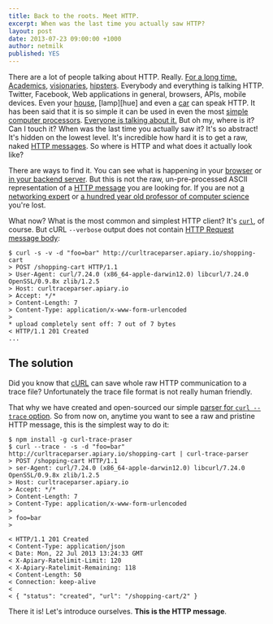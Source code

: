 ```yaml
---
title: Back to the roots. Meet HTTP.
excerpt: When was the last time you actually saw HTTP?
layout: post
date: 2013-07-23 09:00:00 +1000
author: netmilk
published: YES
---
```


There are a lot of people talking about HTTP. Really. [For a long time.][http1] [Academics][w3c], [visionaries][roy], [hipsters][steve]. Everybody and everything is talking HTTP. Twitter, Facebook, Web applications in general, browsers, APIs, mobile devices. Even your [house][house], [lamp][hue] and even a [car][tesla] can speak HTTP. It has been said that it is so simple it can be used in even the most [simple computer processors][arduinohttp]. [Everyone is talking about it.][apiconfs] But oh my, where is it? Can I touch it? When was the last time you actually saw it? It's so abstract! It's hidden on the lowest level. It's incredible how hard it is to get a raw, naked [HTTP messages][message]. So where is HTTP and what does it actually look like?

There are ways to find it. You can see what is happening in your [browser][chromehowto] or [in your backend server][railshowto]. But this is not the raw, un-pre-processed ASCII representation of a [HTTP message][message] you are looking for. If you are not [a networking expert][wireshark] or [a hundred year old professor of computer science][tcpflow] you're lost.

What now? What is the most common and simplest HTTP client? It's [`curl`][curl], of course. But cURL `--verbose` output does not contain [HTTP Request][request] [message body][messagebody]:


	$ curl -s -v -d "foo=bar" http://curltraceparser.apiary.io/shopping-cart
	> POST /shopping-cart HTTP/1.1
	> User-Agent: curl/7.24.0 (x86_64-apple-darwin12.0) libcurl/7.24.0 OpenSSL/0.9.8x zlib/1.2.5
	> Host: curltraceparser.apiary.io
	> Accept: */*
	> Content-Length: 7
	> Content-Type: application/x-www-form-urlencoded
	>
	* upload completely sent off: 7 out of 7 bytes
	< HTTP/1.1 201 Created
	...

## The solution
Did you know that [cURL][curl] can save whole raw HTTP communication to a trace file? Unfortunately the trace file format is not really human friendly.

That why we have created and open-sourced our simple [parser for `curl --trace` option][parser]. So from now on, anytime you want to see a raw and pristine HTTP message, this is the simplest way to do it:


	$ npm install -g curl-trace-praser
	$ curl --trace - -s -d "foo=bar" http://curltraceparser.apiary.io/shopping-cart | curl-trace-parser
	> POST /shopping-cart HTTP/1.1
	> ser-Agent: curl/7.24.0 (x86_64-apple-darwin12.0) libcurl/7.24.0 OpenSSL/0.9.8x zlib/1.2.5
	> Host: curltraceparser.apiary.io
	> Accept: */*
	> Content-Length: 7
	> Content-Type: application/x-www-form-urlencoded
	>
	> foo=bar
	>

	< HTTP/1.1 201 Created
	< Content-Type: application/json
	< Date: Mon, 22 Jul 2013 13:24:33 GMT
	< X-Apiary-Ratelimit-Limit: 120
	< X-Apiary-Ratelimit-Remaining: 118
	< Content-Length: 50
	< Connection: keep-alive
	<
	< { "status": "created", "url": "/shopping-cart/2" }

There it is! Let's introduce ourselves. **This is the HTTP message**.

[http1]: https://www.w3.org/Protocols/HTTP/1.0/spec.html
[w3c]: https://www.w3.org/Protocols/
[roy]: http://roy.gbiv.com/
[steve]: http://www.steveklabnik.com/
[tesla]: http://docs.timdorr.apiary.io/
[house]: http://www.belkin.com/us/wemo
[wireshark]: http://www.wireshark.org/
[tcpflow]: http://www.circlemud.org/jelson/software/tcpflow/
[chromehowto]: http://stackoverflow.com/questions/4423061/view-http-headers-in-google-chrome
[railshowto]: http://stackoverflow.com/questions/11267540/how-to-log-specific-request-details-to-rails-server-logs
[message]: https://www.w3.org/Protocols/rfc2616/rfc2616-sec4.html
[apiconfs]: http://web.archive.org/web/20131006112904/http://api500.com/post/52003926392/the-next-conferences-on-apis-to-attend-in-2013
[curl]: http://curl.haxx.se/docs/manpage.html
[parser]: https://github.com/apiaryio/curl-trace-parser
[arduinohttp]: http://arduino.cc/en/Tutorial/WebServer
[messagebody]: https://www.w3.org/Protocols/rfc2616/rfc2616-sec4.html#sec4.3
[request]: https://www.w3.org/Protocols/rfc2616/rfc2616-sec5.html
